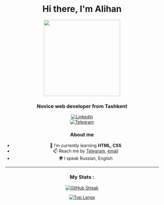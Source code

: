 <div id="header" align="center">
 <h1>Hi there, I'm Alihan</h1>

<div id="header" align="center">
  <img src="https://freefrontend.com/assets/img/css-loaders/code-loader.gif" width="250"/>
</div>

<div id="header" align="center">
 <h3>Novice web developer from Tashkent</h3>
 

<div id="socials" align="center" >
    <a href="https://www.linkedin.com/in/a-kd-669700265">
        <img src="https://img.shields.io/badge/LinkedIn-blue?style=for-the-badge&logo=linkedin&logoColor=white" alt="LinkedIn"/>
    </a>
</div>

<div id="socials" align="center" >
 <a href="https://t.me/alihankd">
		<img src="https://img.shields.io/badge/Telegram-blue?style=for-the-badge&logo=telegram&logoColor=white" alt="Telegram"/>
	</a>
  </div>

### About me
- 🌱 I’m currently learning **HTML, CSS**
- 📫 Reach me by [Telegram](https://t.me/alihankd), [email](mailto:kd.kd.kd.767.767.767@gmail.com)
- 🌍 I speak Russian, English

---

### My Stats :
[![GitHub Streak](http://github-readme-streak-stats.herokuapp.com?user=KD-767&theme=dark&background=000000)](https://git.io/streak-stats)

[![Top Langs](https://github-readme-stats.vercel.app/api/top-langs/?username=KD-767&layout=compact&theme=vision-friendly-dark)](https://github.com/anuraghazra/github-readme-stats)
 
